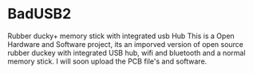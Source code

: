 # BadUSB2
Rubber ducky+ memory stick with integrated usb Hub
This is a Open Hardware and Software project, its an imporved version of open source rubber duckey with integrated USB hub, wifi and bluetooth and a normal memory stick.
I will soon upload the PCB file's and software.

